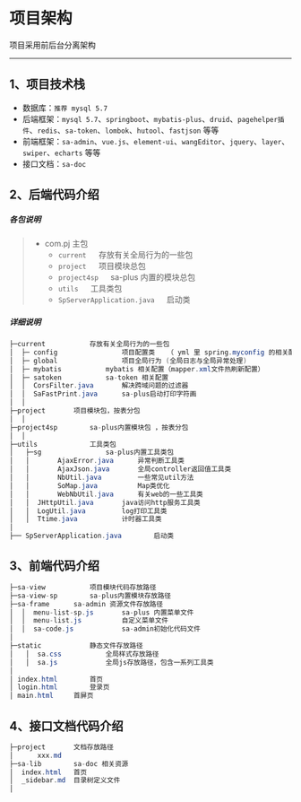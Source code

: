 # 项目架构

项目采用前后台分离架构

---


## 1、项目技术栈

- 数据库：`推荐 mysql 5.7`
- 后端框架：`mysql 5.7`、`springboot`、`mybatis-plus`、`druid`、`pagehelper插件`、`redis`、`sa-token`、`lombok`、`hutool`、`fastjson` 等等 
- 前端框架：`sa-admin`、`vue.js`、`element-ui`、`wangEditor`、`jquery`、`layer`、`swiper`、`echarts` 等等 
- 接口文档：`sa-doc`



## 2、后端代码介绍

##### 各包说明 

> - com.pj 	主包
> 	- `current`		&emsp; 存放有关全局行为的一些包
> 	- `project`		&emsp; 项目模块总包
> 	- `project4sp`	&emsp; sa-plus 内置的模块总包
> 	- `utils`		&emsp; 工具类包 
> 	- `SpServerApplication.java`		&emsp; 启动类


##### 详细说明  

``` java
├─current			存放有关全局行为的一些包
│  ├─ config				项目配置类	（ yml 里 spring.myconfig 的相关配置会映射到MyConfig.java类属性中 ）
│  ├─ global				项目全局行为 (全局日志与全局异常处理)
│  ├─ mybatis			mybatis 相关配置（mapper.xml文件热刷新配置）
│  ├─ satoken			sa-token 相关配置 
│  │  CorsFilter.java		解决跨域问题的过滤器
│  │  SaFastPrint.java		sa-plus启动打印字符画
│  │ 
├─project		项目模块包，按表分包 
│  │ 
├─project4sp		sa-plus内置模块包 ，按表分包 
│  │ 
├─utils				工具类包 
│   ├─sg				sa-plus内置工具类包 
│   │       AjaxError.java		异常判断工具类 
│   │       AjaxJson.java		全局controller返回值工具类
│   │       NbUtil.java			一些常见util方法
│   │       SoMap.java			Map类优化
│   │       WebNbUtil.java		有关web的一些工具类 
│   │  JHttpUtil.java		java访问http服务工具类 
│   │  LogUtil.java			log打印工具类 
│   │  Ttime.java			计时器工具类 
│   
├── SpServerApplication.java		启动类 

```


## 3、前端代码介绍 

``` java 
├─sa-view			项目模块代码存放路径
├─sa-view-sp		sa-plus内置模块存放路径 
├─sa-frame		sa-admin 资源文件存放路径 
│  │  menu-list-sp.js		sa-plus 内置菜单文件 
│  │  menu-list.js			自定义菜单文件 
│  │  sa-code.js			sa-admin初始化代码文件 
│  
├─static			静态文件存放路径
│   │  sa.css			全局样式存放路径
│   │  sa.js			全局js存放路径，包含一系列工具类
│ 
│ index.html		首页
│ login.html		登录页
│ main.html		首屏页
```

## 4、接口文档代码介绍

``` java 
├─project		文档存放路径 
│      xxx.md	
├─sa-lib		sa-doc 相关资源 
│  index.html	首页 
│  _sidebar.md	目录树定义文件 
│
```















